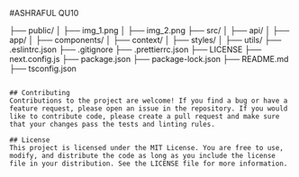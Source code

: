#ASHRAFUL QU10


├── public/
│   ├── img_1.png
│   ├── img_2.png
├── src/
│   ├── api/
│   ├── app/
│   ├── components/
│   ├── context/
│   ├── styles/
│   ├── utils/
├── .eslintrc.json
├── .gitignore
├── .prettierrc.json
├── LICENSE
├── next.config.js
├── package.json
├── package-lock.json
├── README.md
├── tsconfig.json
```

## Contributing
Contributions to the project are welcome! If you find a bug or have a feature request, please open an issue in the repository. If you would like to contribute code, please create a pull request and make sure that your changes pass the tests and linting rules.

## License
This project is licensed under the MIT License. You are free to use, modify, and distribute the code as long as you include the license file in your distribution. See the LICENSE file for more information.
